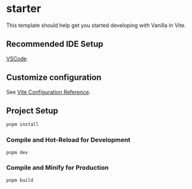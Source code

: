 # starter

This template should help get you started developing with Vanilla in Vite.

## Recommended IDE Setup

[VSCode](https://code.visualstudio.com/).

## Customize configuration

See [Vite Configuration Reference](https://vitejs.dev/config/).

## Project Setup

```sh
pnpm install
```

### Compile and Hot-Reload for Development

```sh
pnpm dev
```

### Compile and Minify for Production

```sh
pnpm build
```
